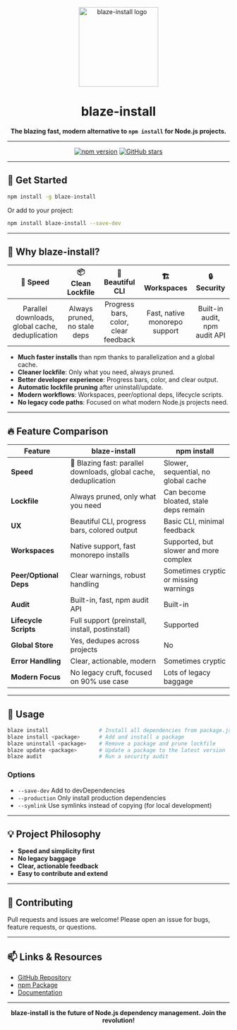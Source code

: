 <p align="center">
  <img src="https://raw.githubusercontent.com/TrialLord/Blazed-install/main/logo.svg" alt="blaze-install logo" width="180"/>
</p>

<h1 align="center">blaze-install</h1>

<p align="center"><b>The blazing fast, modern alternative to <code>npm install</code> for Node.js projects.</b></p>

---

<p align="center">
  <a href="https://www.npmjs.com/package/blaze-install"><img src="https://img.shields.io/npm/v/blaze-install?color=orange&label=npm" alt="npm version"></a>
  <a href="https://github.com/TrialLord/Blazed-install"><img src="https://img.shields.io/github/stars/TrialLord/Blazed-install?style=social" alt="GitHub stars"></a>
</p>

---

## 🚀 Get Started

```sh
npm install -g blaze-install
```

Or add to your project:

```sh
npm install blaze-install --save-dev
```

---

## 🌟 Why blaze-install?

<div align="center">

| 🚀 **Speed** | 📦 **Clean Lockfile** | 🎨 **Beautiful CLI** | 🏗️ **Workspaces** | 🔒 **Security** |
|:---:|:---:|:---:|:---:|:---:|
| Parallel downloads, global cache, deduplication | Always pruned, no stale deps | Progress bars, color, clear feedback | Fast, native monorepo support | Built-in audit, npm audit API |

</div>

- **Much faster installs** than npm thanks to parallelization and a global cache.
- **Cleaner lockfile**: Only what you need, always pruned.
- **Better developer experience**: Progress bars, color, and clear output.
- **Automatic lockfile pruning** after uninstall/update.
- **Modern workflows**: Workspaces, peer/optional deps, lifecycle scripts.
- **No legacy code paths**: Focused on what modern Node.js projects need.

---

## 🔥 Feature Comparison

| Feature                | blaze-install         | npm install         |
|------------------------|----------------------|---------------------|
| **Speed**              | 🚀 Blazing fast: parallel downloads, global cache, deduplication | Slower, sequential, no global cache |
| **Lockfile**           | Always pruned, only what you need | Can become bloated, stale deps remain |
| **UX**                 | Beautiful CLI, progress bars, colored output | Basic CLI, minimal feedback |
| **Workspaces**         | Native support, fast monorepo installs | Supported, but slower and more complex |
| **Peer/Optional Deps** | Clear warnings, robust handling | Sometimes cryptic or missing warnings |
| **Audit**              | Built-in, fast, npm audit API | Built-in |
| **Lifecycle Scripts**  | Full support (preinstall, install, postinstall) | Supported |
| **Global Store**       | Yes, dedupes across projects | No |
| **Error Handling**     | Clear, actionable, modern | Sometimes cryptic |
| **Modern Focus**       | No legacy cruft, focused on 90% use case | Lots of legacy baggage |

---

## 📖 Usage

```sh
blaze install                # Install all dependencies from package.json
blaze install <package>      # Add and install a package
blaze uninstall <package>    # Remove a package and prune lockfile
blaze update <package>       # Update a package to the latest version
blaze audit                  # Run a security audit
```

### Options
- `--save-dev` Add to devDependencies
- `--production` Only install production dependencies
- `--symlink` Use symlinks instead of copying (for local development)

---

## 💡 Project Philosophy

- **Speed and simplicity first**
- **No legacy baggage**
- **Clear, actionable feedback**
- **Easy to contribute and extend**

---

## 🤝 Contributing

Pull requests and issues are welcome! Please open an issue for bugs, feature requests, or questions.

---

## 📫 Links & Resources

- [GitHub Repository](https://github.com/TrialLord/Blazed-install)
- [npm Package](https://www.npmjs.com/package/blaze-install)
- [Documentation](https://triallord.github.io/Blazed-install/)

---

<p align="center"><b>blaze-install is the future of Node.js dependency management. Join the revolution!</b></p> 